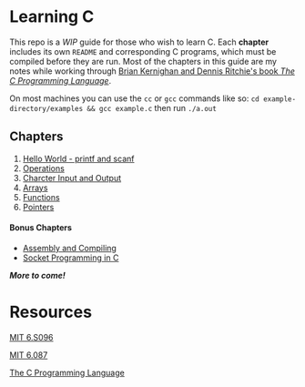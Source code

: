 # Learning C

This repo is a *WIP* guide for those who wish to learn C. Each **chapter** includes its own `README` and corresponding C programs, which must be compiled before they are run. Most of the chapters in this guide are my notes while working through [Brian Kernighan and Dennis Ritchie's book _The C Programming Language_](https://en.wikipedia.org/wiki/The_C_Programming_Language). 

On most machines you can use the `cc` or `gcc` commands like so: `cd example-directory/examples && gcc example.c` then run `./a.out`

## Chapters
1. [Hello World - printf and scanf](https://github.com/jaqarrick/c-info/tree/main/hello-world)
2. [Operations](https://github.com/jaqarrick/c-info/tree/main/operations)
3. [Charcter Input and Output](https://github.com/jaqarrick/c-info/tree/main/char-input-output)
4. [Arrays](https://github.com/jaqarrick/c-info/tree/main/arrays)
5. [Functions](https://github.com/jaqarrick/c-info/tree/main/functions)
5. [Pointers](https://github.com/jaqarrick/c-info/tree/main/pointers)

#### Bonus Chapters
- [Assembly and Compiling](https://github.com/jaqarrick/c-info/tree/main/compiling-c)
- [Socket Programming in C](https://github.com/jaqarrick/c-sockets)

***More to come!***



# Resources

[MIT 6.S096](https://ocw.mit.edu/courses/electrical-engineering-and-computer-science/6-s096-introduction-to-c-and-c-january-iap-2013/index.htm)

[MIT 6.087](https://ocw.mit.edu/courses/electrical-engineering-and-computer-science/6-087-practical-programming-in-c-january-iap-2010/index.htm)

[The C Programming Language](https://en.wikipedia.org/wiki/The_C_Programming_Language)
